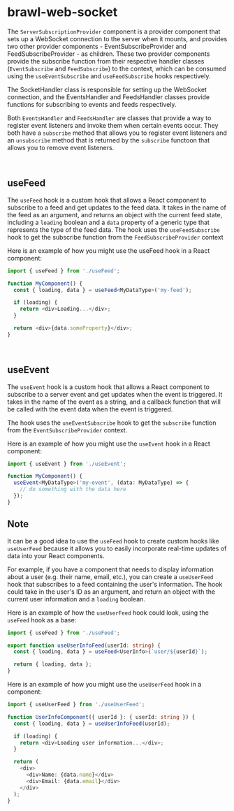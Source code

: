 # brawl-web-socket

The `ServerSubscriptionProvider` component is a provider component that sets up a WebSocket connection to the server when it mounts, and provides two other provider components - EventSubscribeProvider and FeedSubscribeProvider - as children. These two provider components provide the subscribe function from their respective handler classes (`EventSubscribe` and `FeedSubscribe`) to the context, which can be consumed using the `useEventSubscribe` and `useFeedSubscribe` hooks respectively.

The SocketHandler class is responsible for setting up the WebSocket connection, and the EventsHandler and FeedsHandler classes provide functions for subscribing to events and feeds respectively.

Both `EventsHandler` and `FeedsHandler` are classes that provide a way to register event listeners and invoke them when certain events occur. They both have a `subscribe` method that allows you to register event listeners and an `unsubscribe` method that is returned by the `subscribe` functoon that allows you to remove event listeners.

</br>

## useFeed

The `useFeed` hook is a custom hook that allows a React component to subscribe to a feed and get updates to the feed data. It takes in the name of the feed as an argument, and returns an object with the current feed state, including a `loading` boolean and a `data` property of a generic type that represents the type of the feed data. The hook uses the `useFeedSubscribe` hook to get the subscribe function from the `FeedSubscribeProvider` context

Here is an example of how you might use the useFeed hook in a React component:

```typescript
import { useFeed } from './useFeed';

function MyComponent() {
  const { loading, data } = useFeed<MyDataType>('my-feed');

  if (loading) {
    return <div>Loading...</div>;
  }

  return <div>{data.someProperty}</div>;
}
```

</br>

## useEvent

The `useEvent` hook is a custom hook that allows a React component to subscribe to a server event and get updates when the event is triggered. It takes in the name of the event as a string, and a callback function that will be called with the event data when the event is triggered.

The hook uses the `useEventSubscribe` hook to get the `subscribe` function from the `EventSubscribeProvider` context.

Here is an example of how you might use the `useEvent` hook in a React component:

```typescript
import { useEvent } from './useEvent';

function MyComponent() {
  useEvent<MyDataType>('my-event', (data: MyDataType) => {
    // do something with the data here
  });
}
```

## Note

It can be a good idea to use the `useFeed` hook to create custom hooks like `useUserFeed` because it allows you to easily incorporate real-time updates of data into your React components.

For example, if you have a component that needs to display information about a user (e.g. their name, email, etc.), you can create a `useUserFeed` hook that subscribes to a feed containing the user's information. The hook could take in the user's ID as an argument, and return an object with the current user information and a `loading` boolean.

Here is an example of how the `useUserFeed` hook could look, using the `useFeed` hook as a base:

```typescript
import { useFeed } from './useFeed';

export function useUserInfoFeed(userId: string) {
  const { loading, data } = useFeed<UserInfo>(`user/${userId}`);

  return { loading, data };
}
```

Here is an example of how you might use the `useUserFeed` hook in a component:

```typescript
import { useUserFeed } from './useUserFeed';

function UserInfoComponent({ userId }: { userId: string }) {
  const { loading, data } = useUserInfoFeed(userId);

  if (loading) {
    return <div>Loading user information...</div>;
  }

  return (
    <div>
      <div>Name: {data.name}</div>
      <div>Email: {data.email}</div>
    </div>
  );
}
```
